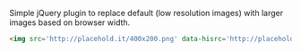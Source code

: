 Simple jQuery plugin to replace default (low resolution images) with larger images based on browser width.

```html
<img src='http://placehold.it/400x200.png' data-hisrc='http://placehold.it/800x200.png'>
```